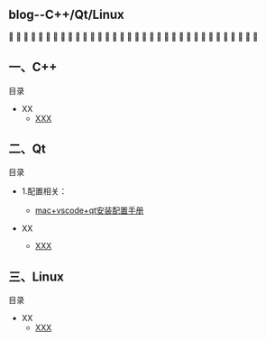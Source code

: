 ## blog--C++/Qt/Linux

:balloon: :balloon: :balloon: :balloon: :balloon: :balloon: :balloon: :balloon: :balloon: :balloon: :balloon: :balloon: :balloon: :balloon: :balloon: :balloon: :balloon: :balloon: :balloon: :balloon: :balloon: :balloon: :balloon: :balloon: :balloon: :balloon: :balloon: :balloon: :balloon: :balloon: :balloon: :balloon: :balloon: :balloon: 

## 一、C++          

目录

* XX
    * [XXX](https://github.com/Seasons123)
    

## 二、Qt   

目录

* 1.配置相关：<br/>
    * [mac+vscode+qt安装配置手册](https://github.com/Seasons123/blog--C-Qt-Linux/issues/1)

* XX
    * [XXX](https://github.com/Seasons123)


## 三、Linux    

目录

* XX
    * [XXX](https://github.com/Seasons123)





